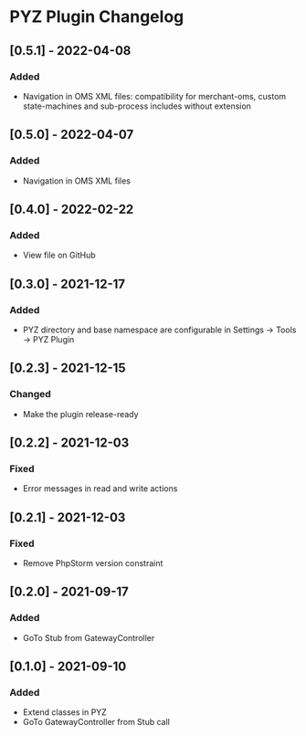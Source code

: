 <!-- Keep a Changelog guide -> https://keepachangelog.com -->
# PYZ Plugin Changelog

## [0.5.1] - 2022-04-08
### Added
- Navigation in OMS XML files: compatibility for merchant-oms, custom state-machines and sub-process includes without extension

## [0.5.0] - 2022-04-07
### Added
- Navigation in OMS XML files

## [0.4.0] - 2022-02-22
### Added
- View file on GitHub

## [0.3.0] - 2021-12-17
### Added
- PYZ directory and base namespace are configurable in Settings -> Tools -> PYZ Plugin

## [0.2.3] - 2021-12-15
### Changed
- Make the plugin release-ready

## [0.2.2] - 2021-12-03
### Fixed
- Error messages in read and write actions

## [0.2.1] - 2021-12-03
### Fixed
- Remove PhpStorm version constraint

## [0.2.0] - 2021-09-17
### Added
- GoTo Stub from GatewayController 

## [0.1.0] - 2021-09-10
### Added
- Extend classes in PYZ
- GoTo GatewayController from Stub call
